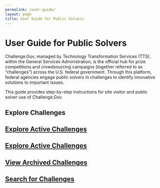 ```yaml
---
permalink: /user-guide/
layout: page
title: User Guide for Public Solvers
---
```


<h1 class="text-center mb-6 font-weight-bold">User Guide for Public Solvers</h1>
<div class="row">
<div>
  <p>Challenge.Gov, managed by Technology Transformation Services (TTS), within the General Services Administration, is the official hub for prize competitions and crowdsourcing campaigns (together referred to as “challenges”) across the U.S. federal government. Through this platform, federal agencies engage public solvers in challenges to identify innovative solutions to important issues.</p>
  <p>This guide provides step-by-step instructions for site visitor and public solver use of Challenge.Gov. </p>
</div>
  </div>
  <h2>Explore Challenges</h2>
  <div class="row">
  <div class="col-sm-3">
    <div class="card">
      <div class="card-body text-center"> <a href="{{ site.baseurl }}/user-guide/explore-active-challenges/"><i class="fas fa-search" style="font-size: 3em; padding-bottom: 20px;" title="Exploring active challenges"></i>
        <h2 class="card-title text-center">Explore Active Challenges</h2>
        </a>
      </div>
    </div>

  </div>
  <div class="col-sm-3">
    <div class="card">
      <div class="card">
      <div class="card-body text-center"> <a href="{{ site.baseurl }}/user-guide/explore-active-challenges/"><i class="fas fa-search" style="font-size: 3em; padding-bottom: 20px;" title="Exploring active challenges"></i>
        <h2 class="card-title text-center">Explore Active Challenges</h2>
        </a>
      </div>
    </div>
    </div>
    <div class="col-sm-3">
    <div class="card">
       <div class="card">
      <div class="card-body text-center"> <a href="{{ site.baseurl }}/user-guide/explore-active-challenges/"><i class="fas fa-search" style="font-size: 3em; padding-bottom: 20px;" title="Exploring active challenges"></i>
        <h2 class="card-title text-center">View Archived Challenges</h2>
        </a>
      </div>
    </div>
    </div>
  </div>
</div>
  
  <div class="row">
  <div class="col-sm-6">
    <div class="card">
      <div class="card-body text-center"> <a href="{{ site.baseurl }}/user-guide/explore-active-challenges/"><i class="fas fa-search" style="font-size: 3em; padding-bottom: 20px;" title="Exploring active challenges"></i>
        <h2 class="card-title text-center">Search for Challenges</h2>
        </a>
      </div>
    </div>
  </div>
 </div>
  </div>
